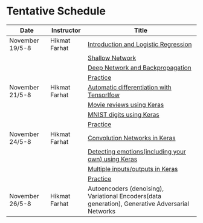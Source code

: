 # Tentative Schedule

| Date         | Instructor | Title |
|  ----        |  ----------|   ------|
| November 19/5-8 | Hikmat Farhat | [Introduction and Logistic Regression](https://github.com/hikmatfarhat-ndu/NN-online/blob/main/1ship.ipynb)|
|                 |               |       [Shallow Network](https://github.com/hikmatfarhat-ndu/NN-online/blob/main/2shallow.ipynb) |
|                 |               |       [Deep Network and Backpropagation](https://github.com/hikmatfarhat-ndu/NN-online/blob/main/3mnist-multilayer.ipynb) |
|                 |               |       [Practice](https://github.com/hikmatfarhat-ndu/NN-online/blob/main/practice0.ipynb) |
| November 21/5-8| Hikmat Farhat | [Automatic differentiation with Tensorlfow](https://nbviewer.jupyter.org/github/hikmatfarhat-ndu/NN-online/blob/main/4shallow_tensorflow.ipynb)|
|                |                |[Movie reviews using Keras](https://nbviewer.jupyter.org/github/hikmatfarhat-ndu/NN-online/blob/main/5IMDB.ipynb)|
|                |                | [MNIST digits using Keras](https://nbviewer.jupyter.org/github/hikmatfarhat-ndu/NN-online/blob/main/6keras-multilayer.ipynb)|
|                 |                 | [Practice](https://nbviewer.jupyter.org/github/hikmatfarhat-ndu/NN-online/blob/main/practice1.ipynb)|
| November 24/5-8 | Hikmat Farhat | [Convolution Networks in Keras](https://nbviewer.jupyter.org/github/hikmatfarhat-ndu/NN-online/blob/main/7keras-cifar10.ipynb)|
|                   |   | [Detecting emotions(including your own) using Keras](https://nbviewer.jupyter.org/github/hikmatfarhat-ndu/NN-online/blob/main/8Emotions.ipynb)|
|                   |   | [Multiple inputs/outputs in Keras](https://nbviewer.jupyter.org/github/hikmatfarhat-ndu/NN-online/blob/main/9MixedData.ipynb)|
|                   |   | [Practice](https://nbviewer.jupyter.org/github/hikmatfarhat-ndu/NN-online/blob/main/9MixedData.ipynb)|
| November 26/5-8 | Hikmat Farhat |Autoencoders (denoising), Variational Encoders(data generation), Generative Adversarial Networks|



